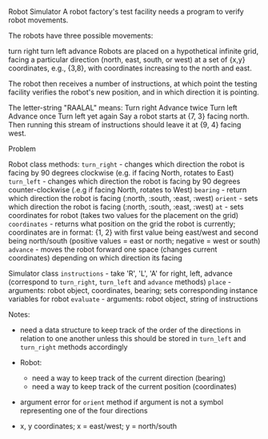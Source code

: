 Robot Simulator
A robot factory's test facility needs a program to verify robot movements.

The robots have three possible movements:

turn right
turn left
advance
Robots are placed on a hypothetical infinite grid, facing a particular direction 
(north, east, south, or west) at a set of {x,y} coordinates, e.g., {3,8}, with 
coordinates increasing to the north and east.

The robot then receives a number of instructions, at which point the testing 
facility verifies the robot's new position, and in which direction it is 
pointing.

The letter-string "RAALAL" means:
Turn right
Advance twice
Turn left
Advance once
Turn left yet again
Say a robot starts at {7, 3} facing north. Then running this stream of 
instructions should leave it at {9, 4} facing west.

Problem

Robot class
methods:
`turn_right` - changes which direction the robot is facing by 90 degrees clockwise (e.g. if facing North, rotates to East)
`turn_left` - changes which direction the robot is facing by 90 degrees counter-clockwise (.e.g if facing North, rotates to West)
`bearing` - return which direction the robot is facing (:north, :south, :east, :west)
`orient` - sets which direction the robot is facing (:north, :south, :east, :west)
`at` - sets coordinates for robot (takes two values for the placement on the grid)
`coordinates` - returns what position on the grid the robot is currently; coordinates are in format: {1, 2} with first value being east/west and second being north/south (positive values = east or north; negative = west or south)
`advance` - moves the robot forward one space (changes current coordinates) depending on which direction its facing

Simulator class
`instructions` - take 'R', 'L', 'A' for right, left, advance (correspond to `turn_right`, `turn_left` and `advance` methods)
`place` - arguments: robot object, coordinates, bearing; sets corresponding instance variables for robot
`evaluate` - arguments: robot object, string of instructions 

Notes: 
- need a data structure to keep track of the order of the directions in relation to one another unless this should be stored in `turn_left` and `turn_right` methods accordingly

- Robot: 
  - need a way to keep track of the current direction (bearing)
  - need a way to keep track of the current position (coordinates)

- argument error for `orient` method if argument is not a symbol representing one of the four directions

- x, y coordinates; x = east/west; y = north/south
